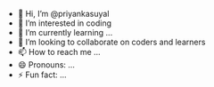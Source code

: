 - 👋 Hi, I’m @priyankasuyal
- 👀 I’m interested in coding
- 🌱 I’m currently learning ...
- 💞️ I’m looking to collaborate on coders and learners
- 📫 How to reach me ...
- 😄 Pronouns: ...
- ⚡ Fun fact: ...

<!---
priyanka18suyal/priyanka18suyal is a ✨ special ✨ repository because its `README.md` (this file) appears on your GitHub profile.
You can click the Preview link to take a look at your changes.
--->
